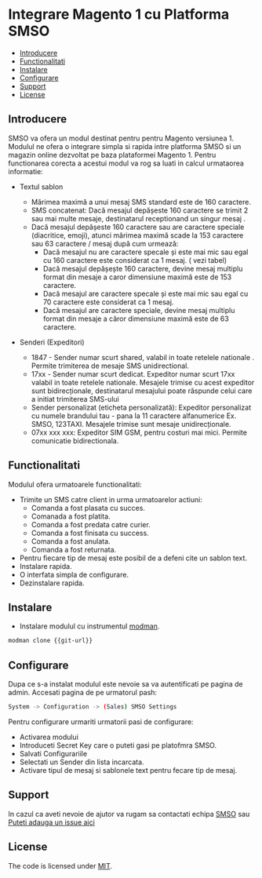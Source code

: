 # Integrare Magento 1 cu Platforma SMSO

 * [Introducere](#introducere)
 * [Functionalitati](#functionalitati)
 * [Instalare](#instalare)
 * [Configurare](#configurare)
 * [Support](#support)
 * [License](#license)

## Introducere

SMSO va ofera un modul destinat pentru pentru Magento versiunea 1. Modulul ne ofera o integrare simpla si rapida intre platforma SMSO si un magazin online dezvoltat pe baza plataformei Magento 1.
Pentru functionarea corecta a acestui modul va rog sa luati in calcul urmataorea informatie:
- Textul sablon
	- Mărimea maximă a unui mesaj SMS standard este de 160 caractere.
	- SMS concatenat:  Dacă mesajul depășeste 160 caractere se trimit 2 sau mai multe mesaje, destinatarul receptionand un singur mesaj .
	- Dacă mesajul depășeste 160 caractere sau are caractere speciale (diacritice, emoji), atunci mărimea maximă scade la 153 caractere sau 63 caractere / mesaj după cum urmează:
		- Dacă mesajul nu are caractere specale și este mai mic sau egal cu 160 caractere este considerat ca 1 mesaj. ( vezi tabel)
		- Dacă mesajul depășește 160 caractere, devine mesaj multiplu format din mesaje a caror dimensiune maximă este de 153 caractere.
		- Dacă mesajul are caractere specale și este mai mic sau egal cu 70 caractere este considerat ca 1 mesaj. 
		- Dacă mesajul are caractere speciale, devine mesaj multiplu format din mesaje a căror dimensiune maximă este de 63 caractere.

- Senderi (Expeditori)
	- 1847 - Sender numar scurt shared, valabil in toate retelele nationale . Permite trimiterea de mesaje SMS unidirectional.
	- 17xx - Sender numar scurt dedicat. Expeditor numar scurt 17xx valabil in toate retelele nationale. Mesajele trimise cu acest expeditor sunt bidirecționale, destinatarul mesajului poate răspunde celui care a initiat trimiterea SMS-ului
	- Sender personalizat (eticheta personalizată): Expeditor personalizat cu numele brandului tau - pana la 11 caractere alfanumerice Ex. SMSO, 123TAXI.  Mesajele trimise sunt mesaje unidirecționale.
	- 07xx xxx xxx: Expeditor SIM GSM, pentru costuri mai mici. Permite comunicatie bidirectionala.

## Functionalitati

Modulul ofera urmatoarele functionalitati:
 - Trimite un SMS catre client in urma urmatoarelor actiuni:
 	- Comanda a fost plasata cu succes.
 	- Comanada a fost platita.
 	- Comanda a fost predata catre curier.
 	- Comanda a fost finisata cu success.
 	- Comanda a fost anulata.
 	- Comanda a fost returnata.
 - Pentru fiecare tip de mesaj este posibil de a defeni cite un sablon text.
 - Instalare rapida.
 - O interfata simpla de configurare.
 - Dezinstalare rapida.

## Instalare

- Instalare modulul cu instrumentul [modman](https://github.com/colinmollenhour/modman).
```bash
modman clone {{git-url}}
```

## Configurare

Dupa ce s-a instalat modulul este nevoie sa va autentificati pe pagina de admin.
Accesati pagina de pe urmatorul pash:
```bash
System -> Configuration -> (Sales) SMSO Settings
```
Pentru configurare urmariti urmatorii pasi de configurare:
 - Activarea modului
 - Introduceti Secret Key care o puteti gasi pe platofmra SMSO.
 - Salvati Configurariile
 - Selectati un Sender din lista incarcata.
 - Activare tipul de mesaj si sablonele text pentru fecare tip de mesaj.


## Support

In cazul ca aveti nevoie de ajutor va rugam sa contactati echipa [SMSO](http://smso.ro)
sau  [Puteti adauga un issue aici](https://github.com/smso/magento1-module/issues)

## License

The code is licensed under [MIT](https://opensource.org/licenses/MIT).
